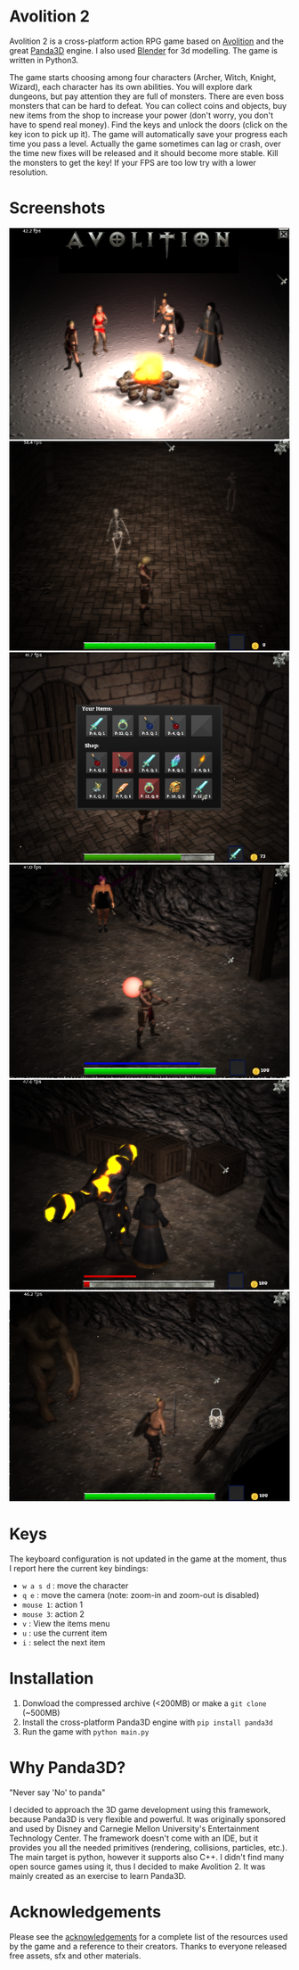 # Avolition 2

Avolition 2 is a cross-platform action RPG game based on [Avolition](https://github.com/wezu/Avolition) and the great [Panda3D](https://www.panda3d.org/) engine. I also used [Blender](https://www.blender.org/) for 3d modelling. The game is written in Python3.

The game starts choosing among four characters (Archer, Witch, Knight, Wizard), each character has its own abilities. You will explore dark dungeons, but pay attention they are full of monsters. There are even boss monsters that can be hard to defeat. You can collect coins and objects, buy new items from the shop to increase your power (don't worry, you don't have to spend real money). Find the keys and unlock the doors (click on the key icon to pick up it).
The game will automatically save your progress each time you pass a level. Actually the game sometimes can lag or crash, over the time new fixes will be released and it should become more stable.
Kill the monsters to get the key!
If your FPS are too low try with a lower resolution.


# Screenshots
![main](screenshots/main.png)
![screenshot1](screenshots/screenshot1.png)
![screenshot2](screenshots/screenshot2.png)
![screenshot3](screenshots/screenshot3.png)
![screenshot4](screenshots/screenshot4.png)
![screenshot5](screenshots/screenshot5.png)

# Keys
The keyboard configuration is not updated in the game at the moment, thus I report here the current key bindings:
*  `w a s d` : move the character
*  `q e` : move the camera (note: zoom-in and zoom-out is disabled)
*  `mouse 1`: action 1
*  `mouse 3`: action 2
*  `v` : View the items menu
*  `u` : use the current item
*  `i` : select the next item

# Installation
1.  Donwload the compressed archive (<200MB) or make a `git clone` (~500MB)
2.  Install the cross-platform Panda3D engine with `pip install panda3d`
3.  Run the game with `python main.py`

# Why Panda3D?
"Never say 'No' to panda"

I decided to approach the 3D game development using this framework, because Panda3D is very flexible and powerful. It was originally sponsored and used by Disney and Carnegie Mellon University's Entertainment Technology Center. The framework doesn't come with an IDE, but it provides you all the needed primitives (rendering, collisions, particles, etc.). The main target is python, however it supports also C++. I didn't find many open source games using it, thus I decided to make Avolition 2. It was mainly created as an exercise to learn Panda3D.

# Acknowledgements
Please see the [acknowledgements](acknowledgements.txt) for a complete list of the resources used by the game and a reference to their creators.
Thanks to everyone released free assets, sfx and other materials.
